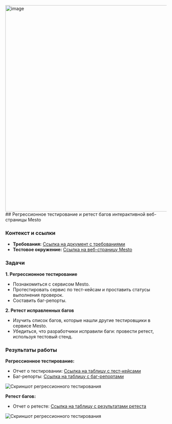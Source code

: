 <img width="1229" height="644" alt="image" src="https://github.com/user-attachments/assets/0bad606e-9223-42a9-91d3-b001c007edfd" />## Регрессионное тестирование и ретест багов интерактивной веб-страницы Mesto

### Контекст и ссылки
- **Требования:** [Ссылка на документ с требованиями](https://praktikum.notion.site/Mesto-9f2cfaa209734d1f8cfa0c0db3d3049f)
- **Тестовое окружение:** [Ссылка на веб-страницу Mesto](https://code.s3.yandex.net/qa/files/mesto/index.html)

### Задачи

**1. Регрессионное тестирование**
- Познакомиться с сервисом Mesto.
- Протестировать сервис по тест-кейсам и проставить статусы выполнения проверок.
- Составить баг-репорты.

**2. Ретест исправленных багов**
- Изучить список багов, которые нашли другие тестировщики в сервисе Mesto.
- Убедиться, что разработчики исправили баги: провести ретест, используя тестовый стенд.

### Результаты работы

**Регрессионное тестирование:**
- Отчет о тестировании: [Ссылка на таблицу с тест-кейсами](https://docs.google.com/spreadsheets/d/1_OcuRNXzstq7ExKyyf3qv_kx3yyqkHLg5KI26DGtYXg/edit?usp=sharing)
- Баг-репорты: [Ссылка на таблицу с баг-репортами](https://docs.google.com/spreadsheets/d/1LF04HFwnH-_Ps77_V_3b-W0tfJC8j2pvooysPXErCuw/edit?usp=sharing)
  
![Скриншот регрессионного тестирования](ссылка_на_скриншот_в_гитхабе)

**Ретест багов:**
- Отчет о ретесте: [Ссылка на таблицу с результатами ретеста](https://docs.google.com/spreadsheets/d/1KfYjU0qdXB0yfwI9GqE_Iw0xNz45Ele9uw81dPnEzYE/edit?usp=sharing)
  
![Скриншот регрессионного тестирования](ссылка_на_скриншот_в_гитхабе)
